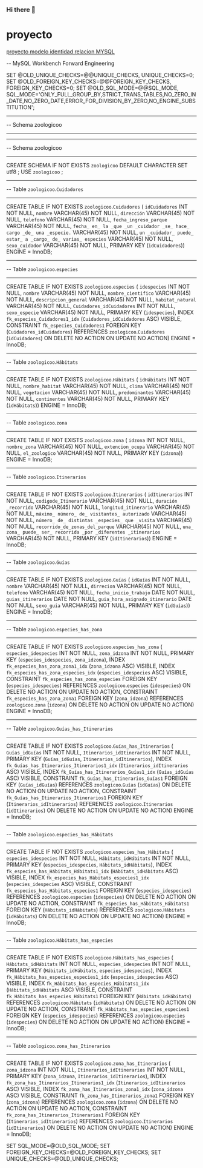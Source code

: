 ### Hi there 👋
# proyecto 
[proyecto modelo identidad relacion MYSQL](https://user-images.githubusercontent.com/87336816/126179185-90ca1c47-7f18-46d5-b372-a2dc352e8a31.png)

-- MySQL Workbench Forward Engineering

SET @OLD_UNIQUE_CHECKS=@@UNIQUE_CHECKS, UNIQUE_CHECKS=0;
SET @OLD_FOREIGN_KEY_CHECKS=@@FOREIGN_KEY_CHECKS, FOREIGN_KEY_CHECKS=0;
SET @OLD_SQL_MODE=@@SQL_MODE, SQL_MODE='ONLY_FULL_GROUP_BY,STRICT_TRANS_TABLES,NO_ZERO_IN_DATE,NO_ZERO_DATE,ERROR_FOR_DIVISION_BY_ZERO,NO_ENGINE_SUBSTITUTION';

-- -----------------------------------------------------
-- Schema zoologicoo
-- -----------------------------------------------------

-- -----------------------------------------------------
-- Schema zoologicoo
-- -----------------------------------------------------
CREATE SCHEMA IF NOT EXISTS `zoologicoo` DEFAULT CHARACTER SET utf8 ;
USE `zoologicoo` ;

-- -----------------------------------------------------
-- Table `zoologicoo`.`Cuidadores`
-- -----------------------------------------------------
CREATE TABLE IF NOT EXISTS `zoologicoo`.`Cuidadores` (
  `idCuidadores` INT NOT NULL,
  `nombre` VARCHAR(45) NOT NULL,
  `dirección` VARCHAR(45) NOT NULL,
  `telefono` VARCHAR(45) NOT NULL,
  `fecha_ingreso_parque` VARCHAR(45) NOT NULL,
  `fecha_ en_ la _que _un _cuidador _se_ hace_ cargo _de_ una _especie.` VARCHAR(45) NOT NULL,
  `un _cuidador_ puede_ estar_ a _cargo_ de_ varias_ especies` VARCHAR(45) NOT NULL,
  `sexo_cuidador` VARCHAR(45) NOT NULL,
  PRIMARY KEY (`idCuidadores`))
ENGINE = InnoDB;


-- -----------------------------------------------------
-- Table `zoologicoo`.`especies`
-- -----------------------------------------------------
CREATE TABLE IF NOT EXISTS `zoologicoo`.`especies` (
  `idespecies` INT NOT NULL,
  `nombre` VARCHAR(45) NOT NULL,
  `nombre_cientifico` VARCHAR(45) NOT NULL,
  `descripcion_general` VARCHAR(45) NOT NULL,
  `habitat_natural` VARCHAR(45) NOT NULL,
  `Cuidadores_idCuidadores` INT NOT NULL,
  `sexo_especie` VARCHAR(45) NOT NULL,
  PRIMARY KEY (`idespecies`),
  INDEX `fk_especies_Cuidadores1_idx` (`Cuidadores_idCuidadores` ASC) VISIBLE,
  CONSTRAINT `fk_especies_Cuidadores1`
    FOREIGN KEY (`Cuidadores_idCuidadores`)
    REFERENCES `zoologicoo`.`Cuidadores` (`idCuidadores`)
    ON DELETE NO ACTION
    ON UPDATE NO ACTION)
ENGINE = InnoDB;


-- -----------------------------------------------------
-- Table `zoologicoo`.`Hábitats`
-- -----------------------------------------------------
CREATE TABLE IF NOT EXISTS `zoologicoo`.`Hábitats` (
  `idHábitats` INT NOT NULL,
  `nombre_habitat` VARCHAR(45) NOT NULL,
  `clima` VARCHAR(45) NOT NULL,
  `vegetacion` VARCHAR(45) NOT NULL,
  `predominantes` VARCHAR(45) NOT NULL,
  `continentes` VARCHAR(45) NOT NULL,
  PRIMARY KEY (`idHábitats`))
ENGINE = InnoDB;


-- -----------------------------------------------------
-- Table `zoologicoo`.`zona`
-- -----------------------------------------------------
CREATE TABLE IF NOT EXISTS `zoologicoo`.`zona` (
  `idzona` INT NOT NULL,
  `nombre_zona` VARCHAR(45) NOT NULL,
  `extencion_ocupa` VARCHAR(45) NOT NULL,
  `el_zoologico` VARCHAR(45) NOT NULL,
  PRIMARY KEY (`idzona`))
ENGINE = InnoDB;


-- -----------------------------------------------------
-- Table `zoologicoo`.`Itinerarios`
-- -----------------------------------------------------
CREATE TABLE IF NOT EXISTS `zoologicoo`.`Itinerarios` (
  `idItinerarios` INT NOT NULL,
  `codigode_Itinerario` VARCHAR(45) NOT NULL,
  `duración _recorrido` VARCHAR(45) NOT NULL,
  `longitud_itinerario` VARCHAR(45) NOT NULL,
  `máximo_ número_ de_ visitantes_ autorizado` VARCHAR(45) NOT NULL,
  `número_ de_ distintas _especies_ que _visita` VARCHAR(45) NOT NULL,
  `recorrido_de_zonas_del_parque` VARCHAR(45) NOT NULL,
  `una_ zona_ puede_ ser_ recorrida _por _diferentes _itinerarios` VARCHAR(45) NOT NULL,
  PRIMARY KEY (`idItinerarios`))
ENGINE = InnoDB;


-- -----------------------------------------------------
-- Table `zoologicoo`.`Guías`
-- -----------------------------------------------------
CREATE TABLE IF NOT EXISTS `zoologicoo`.`Guías` (
  `idGuías` INT NOT NULL,
  `nombre` VARCHAR(45) NOT NULL,
  `dirrecion` VARCHAR(45) NOT NULL,
  `telefono` VARCHAR(45) NOT NULL,
  `fecha_inicio_trabajo` DATE NOT NULL,
  `guias_itinerarios` DATE NOT NULL,
  `guia_hora_asignado_itinerario` DATE NOT NULL,
  `sexo_guia` VARCHAR(45) NOT NULL,
  PRIMARY KEY (`idGuías`))
ENGINE = InnoDB;


-- -----------------------------------------------------
-- Table `zoologicoo`.`especies_has_zona`
-- -----------------------------------------------------
CREATE TABLE IF NOT EXISTS `zoologicoo`.`especies_has_zona` (
  `especies_idespecies` INT NOT NULL,
  `zona_idzona` INT NOT NULL,
  PRIMARY KEY (`especies_idespecies`, `zona_idzona`),
  INDEX `fk_especies_has_zona_zona1_idx` (`zona_idzona` ASC) VISIBLE,
  INDEX `fk_especies_has_zona_especies_idx` (`especies_idespecies` ASC) VISIBLE,
  CONSTRAINT `fk_especies_has_zona_especies`
    FOREIGN KEY (`especies_idespecies`)
    REFERENCES `zoologicoo`.`especies` (`idespecies`)
    ON DELETE NO ACTION
    ON UPDATE NO ACTION,
  CONSTRAINT `fk_especies_has_zona_zona1`
    FOREIGN KEY (`zona_idzona`)
    REFERENCES `zoologicoo`.`zona` (`idzona`)
    ON DELETE NO ACTION
    ON UPDATE NO ACTION)
ENGINE = InnoDB;


-- -----------------------------------------------------
-- Table `zoologicoo`.`Guías_has_Itinerarios`
-- -----------------------------------------------------
CREATE TABLE IF NOT EXISTS `zoologicoo`.`Guías_has_Itinerarios` (
  `Guías_idGuías` INT NOT NULL,
  `Itinerarios_idItinerarios` INT NOT NULL,
  PRIMARY KEY (`Guías_idGuías`, `Itinerarios_idItinerarios`),
  INDEX `fk_Guías_has_Itinerarios_Itinerarios1_idx` (`Itinerarios_idItinerarios` ASC) VISIBLE,
  INDEX `fk_Guías_has_Itinerarios_Guías1_idx` (`Guías_idGuías` ASC) VISIBLE,
  CONSTRAINT `fk_Guías_has_Itinerarios_Guías1`
    FOREIGN KEY (`Guías_idGuías`)
    REFERENCES `zoologicoo`.`Guías` (`idGuías`)
    ON DELETE NO ACTION
    ON UPDATE NO ACTION,
  CONSTRAINT `fk_Guías_has_Itinerarios_Itinerarios1`
    FOREIGN KEY (`Itinerarios_idItinerarios`)
    REFERENCES `zoologicoo`.`Itinerarios` (`idItinerarios`)
    ON DELETE NO ACTION
    ON UPDATE NO ACTION)
ENGINE = InnoDB;


-- -----------------------------------------------------
-- Table `zoologicoo`.`especies_has_Hábitats`
-- -----------------------------------------------------
CREATE TABLE IF NOT EXISTS `zoologicoo`.`especies_has_Hábitats` (
  `especies_idespecies` INT NOT NULL,
  `Hábitats_idHábitats` INT NOT NULL,
  PRIMARY KEY (`especies_idespecies`, `Hábitats_idHábitats`),
  INDEX `fk_especies_has_Hábitats_Hábitats1_idx` (`Hábitats_idHábitats` ASC) VISIBLE,
  INDEX `fk_especies_has_Hábitats_especies1_idx` (`especies_idespecies` ASC) VISIBLE,
  CONSTRAINT `fk_especies_has_Hábitats_especies1`
    FOREIGN KEY (`especies_idespecies`)
    REFERENCES `zoologicoo`.`especies` (`idespecies`)
    ON DELETE NO ACTION
    ON UPDATE NO ACTION,
  CONSTRAINT `fk_especies_has_Hábitats_Hábitats1`
    FOREIGN KEY (`Hábitats_idHábitats`)
    REFERENCES `zoologicoo`.`Hábitats` (`idHábitats`)
    ON DELETE NO ACTION
    ON UPDATE NO ACTION)
ENGINE = InnoDB;


-- -----------------------------------------------------
-- Table `zoologicoo`.`Hábitats_has_especies`
-- -----------------------------------------------------
CREATE TABLE IF NOT EXISTS `zoologicoo`.`Hábitats_has_especies` (
  `Hábitats_idHábitats` INT NOT NULL,
  `especies_idespecies` INT NOT NULL,
  PRIMARY KEY (`Hábitats_idHábitats`, `especies_idespecies`),
  INDEX `fk_Hábitats_has_especies_especies1_idx` (`especies_idespecies` ASC) VISIBLE,
  INDEX `fk_Hábitats_has_especies_Hábitats1_idx` (`Hábitats_idHábitats` ASC) VISIBLE,
  CONSTRAINT `fk_Hábitats_has_especies_Hábitats1`
    FOREIGN KEY (`Hábitats_idHábitats`)
    REFERENCES `zoologicoo`.`Hábitats` (`idHábitats`)
    ON DELETE NO ACTION
    ON UPDATE NO ACTION,
  CONSTRAINT `fk_Hábitats_has_especies_especies1`
    FOREIGN KEY (`especies_idespecies`)
    REFERENCES `zoologicoo`.`especies` (`idespecies`)
    ON DELETE NO ACTION
    ON UPDATE NO ACTION)
ENGINE = InnoDB;


-- -----------------------------------------------------
-- Table `zoologicoo`.`zona_has_Itinerarios`
-- -----------------------------------------------------
CREATE TABLE IF NOT EXISTS `zoologicoo`.`zona_has_Itinerarios` (
  `zona_idzona` INT NOT NULL,
  `Itinerarios_idItinerarios` INT NOT NULL,
  PRIMARY KEY (`zona_idzona`, `Itinerarios_idItinerarios`),
  INDEX `fk_zona_has_Itinerarios_Itinerarios1_idx` (`Itinerarios_idItinerarios` ASC) VISIBLE,
  INDEX `fk_zona_has_Itinerarios_zona1_idx` (`zona_idzona` ASC) VISIBLE,
  CONSTRAINT `fk_zona_has_Itinerarios_zona1`
    FOREIGN KEY (`zona_idzona`)
    REFERENCES `zoologicoo`.`zona` (`idzona`)
    ON DELETE NO ACTION
    ON UPDATE NO ACTION,
  CONSTRAINT `fk_zona_has_Itinerarios_Itinerarios1`
    FOREIGN KEY (`Itinerarios_idItinerarios`)
    REFERENCES `zoologicoo`.`Itinerarios` (`idItinerarios`)
    ON DELETE NO ACTION
    ON UPDATE NO ACTION)
ENGINE = InnoDB;


SET SQL_MODE=@OLD_SQL_MODE;
SET FOREIGN_KEY_CHECKS=@OLD_FOREIGN_KEY_CHECKS;
SET UNIQUE_CHECKS=@OLD_UNIQUE_CHECKS;
